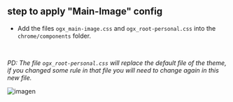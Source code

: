 ## step to apply "Main-Image" config

<ul><li><p>Add the files <code>ogx_main-image.css</code> and <code>ogx_root-personal.css</code> into the <code>chrome/components</code> folder.</p></li></ul></br>

<p><i>PD: The file <code>ogx_root-personal.css</code> will replace the default file of the theme, if you changed some rule in that file you will 
  need to change again in this new file.</i></p>
  
![imagen](https://user-images.githubusercontent.com/22057609/187052998-35e41223-3247-4d94-b1f1-8ca9ddd5dca7.png)
